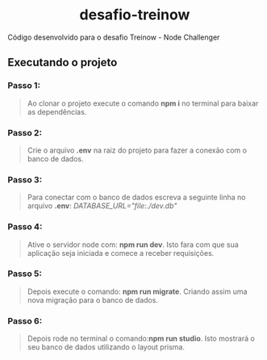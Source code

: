 <h1 align="center">desafio-treinow</h1>

Código desenvolvido para o desafio Treinow - Node Challenger

## Executando o projeto

### Passo 1:
  > Ao clonar o projeto execute o comando **npm i** no terminal para baixar as dependências.
  
### Passo 2:
  > Crie o arquivo **.env** na raiz do projeto para fazer a conexão com o banco de dados.
  
### Passo 3:
  > Para conectar com o banco de dados escreva a seguinte linha no arquivo **.env**: *DATABASE_URL="file:./dev.db"*
 
### Passo 4:
  > Ative o servidor node com: **npm run dev**. Isto fara com que sua aplicação seja iniciada e comece a receber requisições.
  
  ### Passo 5: 
  > Depois execute o comando: **npm run migrate**. Criando assim uma nova migração para o banco de dados.
 
### Passo 6:
  > Depois rode no terminal o comando:**npm run studio**. Isto mostrará o seu banco de dados utilizando o layout prisma.
